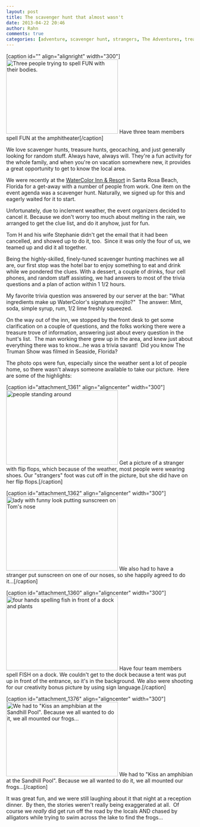 ```yaml
---
layout: post
title: The scavenger hunt that almost wasn't
date: 2013-04-22 20:46
author: Rahn
comments: true
categories: [adventure, scavenger hunt, strangers, The Adventures, treasure hunt, vacation, work]
---
```

[caption id="" align="alignright" width="300"]<a href="http://gonesomewhere.com/wp-content/uploads/2013/04/Watercolor-Resort-Scavenger-Hunt-2013-04-19-8.jpg"><img class="size-medium wp-image-1365" alt="Three people trying to spell FUN with their bodies." src="http://gonesomewhere.com/wp-content/uploads/2013/04/Watercolor-Resort-Scavenger-Hunt-2013-04-19-8-300x200.jpg" width="300" height="200" /></a> Have three team members spell FUN at the amphitheater[/caption]

We love scavenger hunts, treasure hunts, geocaching, and just generally looking for random stuff. Always have, always will. They're a fun activity for the whole family, and when you're on vacation somewhere new, it provides a great opportunity to get to know the local area.

We were recently at the <a href="http://www.watercolorresort.com/">WaterColor Inn &amp; Resort</a> in Santa Rosa Beach, Florida for a get-away with a number of people from work. One item on the event agenda was a scavenger hunt. Naturally, we signed up for this and eagerly waited for it to start.

Unfortunately, due to inclement weather, the event organizers decided to cancel it. Because we don't worry too much about melting in the rain, we arranged to get the clue list, and do it anyhow, just for fun.

Tom H and his wife Stephanie didn't get the email that it had been cancelled, and showed up to do it, too.  Since it was only the four of us, we teamed up and did it all together.

Being the highly-skilled, finely-tuned scavenger hunting machines we all are, our first stop was the hotel bar to enjoy something to eat and drink while we pondered the clues. With a dessert, a couple of drinks, four cell phones, and random staff assisting, we had answers to most of the trivia questions and a plan of action within 1 1/2 hours.

My favorite trivia question was answered by our server at the bar: "What ingredients make up WaterColor's signature mojito?"  The answer: Mint, soda, simple syrup, rum, 1/2 lime freshly squeezed.

On the way out of the inn, we stopped by the front desk to get some clarification on a couple of questions, and the folks working there were a treasure trove of information, answering just about every question in the hunt's list.  The man working there grew up in the area, and knew just about everything there was to know...he was a trivia savant!  Did you know The Truman Show was filmed in Seaside, Florida?

The photo ops were fun, especially since the weather sent a lot of people home, so there wasn't always someone available to take our picture.  Here are some of the highlights:

[caption id="attachment_1361" align="aligncenter" width="300"]<a href="http://gonesomewhere.com/wp-content/uploads/2013/04/Watercolor-Resort-Scavenger-Hunt-Flipflops-2013-04-19-6.jpg"><img class="size-medium wp-image-1361" alt="people standing around" src="http://gonesomewhere.com/wp-content/uploads/2013/04/Watercolor-Resort-Scavenger-Hunt-Flipflops-2013-04-19-6-300x200.jpg" width="300" height="200" /></a> Get a picture of a stranger with flip flops, which because of the weather, most people were wearing shoes. Our "strangers" foot was cut off in the picture, but she did have on her flip flops.[/caption]

[caption id="attachment_1362" align="aligncenter" width="300"]<a href="http://gonesomewhere.com/wp-content/uploads/2013/04/Watercolor-Resort-Scavenger-Hunt-Nose-unscreen-2013-04-19-4.jpg"><img class="size-medium wp-image-1362" alt="lady with funny look putting sunscreen on Tom's nose" src="http://gonesomewhere.com/wp-content/uploads/2013/04/Watercolor-Resort-Scavenger-Hunt-Nose-unscreen-2013-04-19-4-300x200.jpg" width="300" height="200" /></a> We also had to have a stranger put sunscreen on one of our noses, so she happily agreed to do it...[/caption]

[caption id="attachment_1360" align="aligncenter" width="300"]<a href="http://gonesomewhere.com/wp-content/uploads/2013/04/Watercolor-Resort-Scavenger-Hunt-spell-fish-2013-04-19.jpg"><img class="size-medium wp-image-1360 " alt="four hands spelling fish in front of a dock and plants" src="http://gonesomewhere.com/wp-content/uploads/2013/04/Watercolor-Resort-Scavenger-Hunt-spell-fish-2013-04-19-300x200.jpg" width="300" height="200" /></a> Have four team members spell FISH on a dock. We couldn't get to the dock because a tent was put up in front of the entrance, so it's in the background. We also were shooting for our creativity bonus picture by using sign language.[/caption]

[caption id="attachment_1376" align="aligncenter" width="300"]<a href="http://gonesomewhere.com/wp-content/uploads/2013/04/Watercolor-Resort-Scavenger-Hunt-2013-04-19-1.jpg"><img class="size-medium wp-image-1376 " alt="We had to &quot;Kiss an amphibian at the Sandhill Pool&quot;.  Because we all wanted to do it, we all mounted our frogs..." src="http://gonesomewhere.com/wp-content/uploads/2013/04/Watercolor-Resort-Scavenger-Hunt-2013-04-19-1-300x200.jpg" width="300" height="200" /></a> We had to "Kiss an amphibian at the Sandhill Pool". Because we all wanted to do it, we all mounted our frogs...[/caption]

It was great fun, and we were still laughing about it that night at a reception dinner.  By then, the stories weren't really being exaggerated at all.  Of course we <em>really</em> did get run off the road by the locals AND chased by alligators while trying to swim across the lake to find the frogs...

